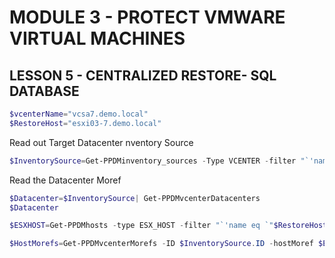 # MODULE 3 - PROTECT VMWARE VIRTUAL MACHINES

## LESSON 5 - CENTRALIZED RESTORE- SQL DATABASE

```Powershell
$vcenterName="vcsa7.demo.local"
$RestoreHost="esxi03-7.demo.local"
```

Read out Target Datacenter nventory Source

```Powershell
$InventorySource=Get-PPDMinventory_sources -Type VCENTER -filter "`'name eq `"$vcenterName`"`'"
```

Read the Datacenter Moref

```Powershell
$Datacenter=$InventorySource| Get-PPDMvcenterDatacenters
$Datacenter
```

```Powershell
$ESXHOST=Get-PPDMhosts -type ESX_HOST -filter "`'name eq `"$RestoreHost`"`'"
```

```Powershell
$HostMorefs=Get-PPDMvcenterMorefs -ID $InventorySource.ID -hostMoref $ESXHOST.details.esxHost.hostMoref
```